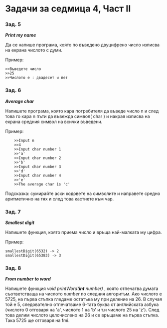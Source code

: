 ﻿# Задачи за седмица 4, Част II

### Зад. 5

**_Print my name_**

Да се напише програма, която по въведено двуцифрено число изписва на екрана числото с думи. 

Пример:

	>>Въведете число
	>>25
	>>Числото е : двадесет и пет

### Зад. 6

**_Average char_**

Напишете програма, която кара потребителя да въведе число n и след това го кара n пъти да въвежда символ( char ) и накрая изписва на екрана средния символ на всички въведени.

Пример:

		>>Input n
		>>4
		>>Input char number 1
		>>'a'
		>>Input char number 2
		>>'b'
		>>Input char number 3
		>>'d'
		>>Input char number 4
		>>'e'
		>>The average char is 'c'
		
Подсказка: сумирайте аски кодовете на символите и направете средно аритметично на тях и след това кастнете към чар.

### Зад. 7

**_Smallest digit_**

Напишете функция, която приема число и връща най-малката му цифра.

Пример:
	
	smallestDigit(6532) -> 2
	smallestDigit(65383) -> 3

### Зад. 8

**_From number to word_**

Напишете функция _void printWord(**int** number)_ , която отпечатва думата съответстваща на числото _number_ по следния алгоритъм. Ако числото е 5725, на първа стъпка гледаме остатъка му при деление на 26. В случая той е 5, следователно отпечатваме 6-тата буква от английската азбука (числото 0 отговаря на 'a', числото 1 на 'b' и т.н числото 25 на 'z'). След това делим числото целочислено на 26 и се връщаме на първа стъпка. Така 5725 ще отговаря на fmi. 
